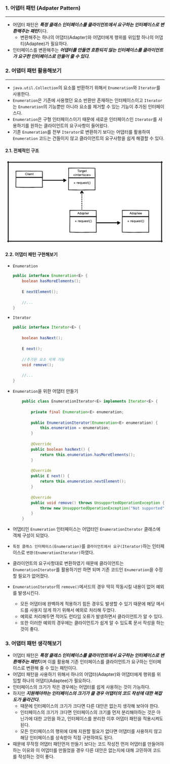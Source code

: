 ### 1. 어댑터 패턴 (Adpater Pattern)
---

- 어댑터 패턴은 ***특정 클래스 인터페이스를 클라이언트에서 요구하는 인터페이스로 변환해주는 패턴***이다.
    - 변환해주는 하나의 어댑터(Adapter)와 어댑터에게 행위를 위임할 하나의 어댑티(Adaptee)가 필요하다.
- 인터페이스를 변환해주는 ***어댑터를 만들면 호환되지 않는 인터페이스를 클라이언트가 요구한 인터페이스로 만들어 줄 수 있다.***

### 2. 어댑터 패턴 활용해보기

---

- `java.util.Collection`의 요소를 반환하기 위해서 `Enumeration`와 `Iterator`를 사용한다.
- `Enumeration`은 기존에 사용했던 요소 반환만 존재하는 인터페이스이고 `Iterator`는 `Enumeration`의 기능뿐만 아니라 요소를 제거할 수 있는 기능이 추가된 인터페이스다.
- `Enumeration`은 구형 인터페이스이기 때문에 새로운 인터페이스인 `Iterator`를 사용하기를 원하는 클라이언트의 요구사항이 들어왔다.
- 기존 `Enumeration`를 전부 `Iterator`로 변환하기 보다는 어댑터를 활용하여 `Enumeration` 코드는 건들이지 않고 클라이언트의 요구사항을 쉽게 해결할 수 있다.

#### 2.1. 전체적인 구조
![](./img/adpater_pattern.png)

#### 2.2. 어댑터 패턴 구현해보기
- `Enumeration`
    ```java
    public interface Enumeration<E> {
        boolean hasMoreElements();

        E nextElement();

        //...
    }
    ```
- `Iterator`
    ```java
    public interface Iterator<E> {

        boolean hasNext();

        E next();

        //추가된 요소 삭제 기능
        void remove();

        //...
    }
    ```
- `Enumeration`을 위한 어댑터 만들기
    ```java
        public class EnumerationIterator<E> implements Iterator<E> {

            private final Enumeration<E> enumeration;

            public EnumerationIterator(Enumeration<E> enumeration) {
                this.enumeration = enumeration;
            }

            @Override
            public boolean hasNext() {
                return this.enumeration.hasMoreElements();
            }

            @Override
            public E next() {
                return this.enumeration.nextElement();
            }

            @Override
            public void remove() throws UnsupportedOperationException {
                throw new UnsupportedOperationException("Not supported");
            }
        }
    ```

- 어댑티인 `Enumeration` 인터페이스는 어댑터인 `EnumerationIterator` 클래스에 객체 구성이 되었다.
- `특정 클래스 인터페이스(Enumeration)`를 `클라이언트에서 요구(Iterator)`하는 인터페이스로 `변환(EnumerationIterator)`하였다.
- 클라이언트의 요구사항대로 변환하였기 때문에 클라이언트는 `EnumerationIterator`를 활용하기만 하면 되며 기존 코드인 `Enumeration`을 수정할 필요가 없어졌다.
- `EnumerationIterator`의 `remove()`메서드의 경우 딱히 작동시킬 내용이 없어 예외를 발생시킨다.
  - 모든 어댑터에 완벽하게 적용하기 힘든 경우도 발생할 수 있기 때문에 해당 메서드를 사용지 않게 하기 위해서 예외로 처리해 두었다.
  - 예외로 처리해두면 적어도 런타임 오류가 발생하면서 클라이언트가 알 수 있다.
  - 또한 이러한 예외의 경우에는 클라이언트가 쉽게 알 수 있도록 문서 작성을 하는 것이 좋다.


### 3. 어댑터 패턴 생각해보기
- 어댑터 패턴은 ***특정 클래스 인터페이스를 클라이언트에서 요구하는 인터페이스로 변환해주는 패턴***이며 이를 활용해 기존 인터페이스를 클라이언트가 요구하는 인터페이스로 변환해 줄 수 있는 패턴이다.
- 어댑터 패턴을 사용하기 위해서 하나의 어댑터(Adapter)와 어댑터에게 행위를 위임할 하나의 어댑티(Adaptee)가 필요하다.
- 인터페이스의 크기가 작은 경우에는 어댑터를 쉽게 사용하는 것이 가능하다.
- 하지만 ***지원해야하는 인터페이스의 크기가 클 경우 어댑터의 코드 작성에 대한 복잡도가 올라간다.***
    - 때문에 인터페이스의 크기가 크다면 다른 대안은 없는지 생각해 보아야 한다.
    - 인터페이스의 크기가 크다면 인터페이스의 크기를 먼저 분리해야하는 것은 아닌가에 대한 고민을 하고, 인터페이스를 분리한 이후 어댑터 패턴을 적용시켜도 된다.
    - 모든 인터페이스의 행위에 대해 지원할 필요가 없다면 어댑터를 사용하지 않고 해당 인터페이스를 상속받아 직접 구현하여도 된다.
- 때문에 무작정 어댑터 패턴먼저 만들기 보다는 코드 작성전 먼저 어댑터를 만들어야 하는 이유와 이 어댑터를 만들었을 경우 다른 대안은 없는지에 대해 고민하여 코드를 작성하는 것이 좋다.
